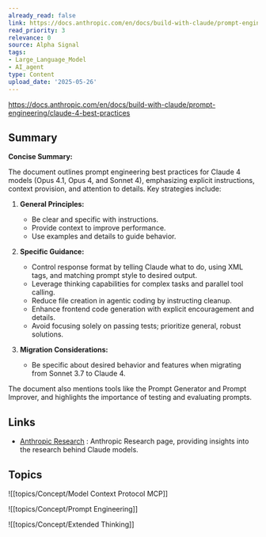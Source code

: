 ```yaml
---
already_read: false
link: https://docs.anthropic.com/en/docs/build-with-claude/prompt-engineering/claude-4-best-practices
read_priority: 3
relevance: 0
source: Alpha Signal
tags:
- Large_Language_Model
- AI_agent
type: Content
upload_date: '2025-05-26'
---
```


https://docs.anthropic.com/en/docs/build-with-claude/prompt-engineering/claude-4-best-practices
## Summary

**Concise Summary:**

The document outlines prompt engineering best practices for Claude 4 models (Opus 4.1, Opus 4, and Sonnet 4), emphasizing explicit instructions, context provision, and attention to details. Key strategies include:

1. **General Principles:**
   - Be clear and specific with instructions.
   - Provide context to improve performance.
   - Use examples and details to guide behavior.

2. **Specific Guidance:**
   - Control response format by telling Claude what to do, using XML tags, and matching prompt style to desired output.
   - Leverage thinking capabilities for complex tasks and parallel tool calling.
   - Reduce file creation in agentic coding by instructing cleanup.
   - Enhance frontend code generation with explicit encouragement and details.
   - Avoid focusing solely on passing tests; prioritize general, robust solutions.

3. **Migration Considerations:**
   - Be specific about desired behavior and features when migrating from Sonnet 3.7 to Claude 4.

The document also mentions tools like the Prompt Generator and Prompt Improver, and highlights the importance of testing and evaluating prompts.
## Links

- [Anthropic Research](https://www.anthropic.com/research) : Anthropic Research page, providing insights into the research behind Claude models.

## Topics

![[topics/Concept/Model Context Protocol MCP]]

![[topics/Concept/Prompt Engineering]]

![[topics/Concept/Extended Thinking]]
